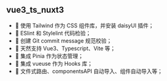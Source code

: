 ## vue3_ts_nuxt3

- 🌸 使用 Tailwind 作为 CSS 组件库，并安装 daisyUI 插件；
- 💪 ESlint 和 Stylelint 代码检验；
- 🐶 创建 Git commit message 规范校验；
- 🎉 天然支持 Vue3、Typescript、Vite 等；
- 🍍 集成 Pinia 作为状态管理；
- 🥤 集成 vueuse 作为 Hooks 库；
- 🎊 文件式路由、componentsAPI 自动导入、组件自动导入等；
